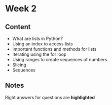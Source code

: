 # Week 2


## Content
- What are lists in Python?
- Using an index to access lists
- Important functions and methods for lists
- Iterating using the for loop
- Using ranges to create sequences of numbers
- Slicing
- Sequences


## Notes
Right answers for questions are **highlighted**